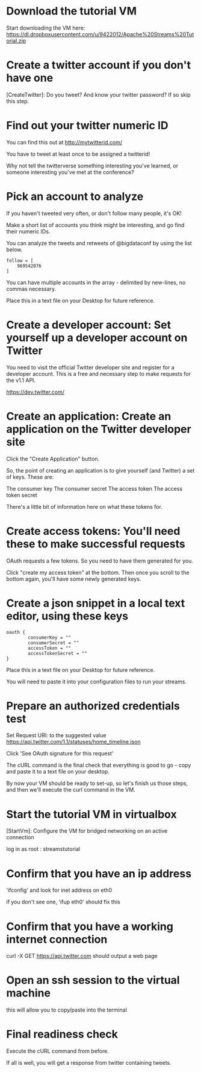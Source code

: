 # Download the tutorial VM #

Start downloading the VM here: https://dl.dropboxusercontent.com/u/9422012/Apache%20Streams%20Tutorial.zip

# Create a twitter account if you don't have one #

[CreateTwitter]: Do you tweet?  And know your twitter password?  If so skip this step.

# Find out your twitter numeric ID #

You can find this out at http://mytwitterid.com/

You have to tweet at least once to be assigned a twitterid!

Why not tell the twitterverse something interesting you've learned, or someone interesting you've met at the conference?

# Pick an account to analyze #

If you haven't tweeted very often, or don't follow many people, it's OK!

Make a short list of accounts you think might be interesting, and go find their numeric IDs.

You can analyze the tweets and retweets of @bigdataconf by using the list below.

    follow = [
        969542076
    ]

You can have multiple accounts in the array - delimited by new-lines, no commas necessary.

Place this in a text file on your Desktop for future reference.

# Create a developer account: Set yourself up a developer account on Twitter #

You need to visit the official Twitter developer site and register for
a developer account. This is a free and necessary step to make
requests for the v1.1 API.

https://dev.twitter.com/

# Create an application: Create an application on the Twitter developer site #

Click the "Create Application" button.

So, the point of creating an application is to give yourself (and
Twitter) a set of keys. These are:

The consumer key
The consumer secret
The access token
The access token secret

There's a little bit of information here on what these tokens for.

# Create access tokens: You'll need these to make successful requests #

OAuth requests a few tokens. So you need to have them generated for you.

Click "create my access token" at the bottom. Then once you scroll to
the bottom again, you'll have some newly generated keys.

# Create a json snippet in a local text editor, using these keys #

    oauth {
            consumerKey = ""
            consumerSecret = ""
            accessToken = ""
            accessTokenSecret = ""
    }

Place this in a text file on your Desktop for future reference.

You will need to paste it into your configuration files to run your streams.

# Prepare an authorized credentials test #

Set Request URI: to the suggested value
https://api.twitter.com/1.1/statuses/home_timeline.json

Click 'See OAuth signature for this request'

The cURL command is the final check that everything is good to go - copy and paste it to a text file on your desktop.

By now your VM should be ready to set-up, so let's finish us those steps, and then we'll execute the curl command in the VM.

# Start the tutorial VM in virtualbox #

[StartVm]: Configure the VM for bridged networking on an active connection

log in as root : streamstutorial

# Confirm that you have an ip address #

'ifconfig' and look for inet address on eth0

if you don't see one, 'ifup eth0' should fix this

# Confirm that you have a working internet connection #

curl -X GET https://api.twitter.com
should output a web page

# Open an ssh session to the virtual machine #

this will allow you to copy/paste into the terminal

# Final readiness check

Execute the cURL command from before.

If all is well, you will get a response from twitter containing tweets.




